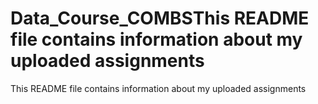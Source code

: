 # Data_Course_COMBSThis README file contains information about my uploaded assignments
This README file contains information about my uploaded assignments
